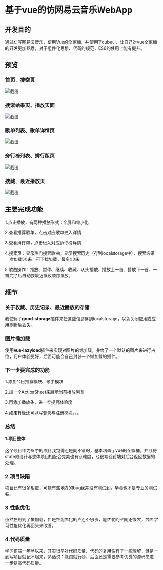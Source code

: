 # 基于vue的仿网易云音乐WebApp

## 开发目的

通过仿写网易云音乐，使用Vue的全家桶，并使用了cubeui，让自己对vue全家桶的开发更加熟悉，对于组件化思想、代码的规范、ES6的使用上能有提升。

## 预览

### 首页、搜索页
![截图](./doc/01.png)

### 搜索结果页、播放页面

![截图](./doc/02.png)

### 歌单列表、歌单详情页

![截图](./doc/03.png)

### 旁行榜列表、排行版页

![截图](./doc/04.png)

### 搜藏、最近播放页

![截图](./doc/05.png)

## 主要完成功能

1.点击播放，有两种播放形式：全屏和缩小化

2.查看推荐歌单，点击对应歌单进入详情

3.查看排行帮，点击进入对应排行榜详情

4.搜索页：显示热门搜索歌曲，显示搜索历史（存到localstorage中），搜索结果一次加载30条，可下拉加载，最多90条

5.歌曲操作：播放、暂停、继续、收藏、从头播放、播放上一首、播放下一首、一首完了后自动按最近播放顺序播放。

## 细节

### 关于收藏、历史记录、最近播放的存储

我使用了**good-storage**插件来把这些信息存到localstorage，以免关闭应用或应用刷新后丢失。

### 图片懒加载

使用**vue-lazyload**插件来实现对图片的懒加载，并给了一个默认的图片来进行占位，用户体验更好，后面可能会自己封装一个懒加载的插件。

### 下一步要完成的功能

1.添加今日推荐模块、歌手模块

2.加一个ActionSheet来展示当前播放列表

3.再添加播放条，进一步提高体验度

4.如果有缘还可以写登录与注册模块。。。

### 总结

#### 1.项目整体
这个项目作为练手的项目我觉得还是同不错的，基本涵盖了vue的全家桶，并且将state的设计与整体项目相配合完美也有点难度，也很考验前端对后台返回数据的处理。

### 2.项目缺陷
项目还有很多瑕疵，可能有些地方的bug我并没有测试到，毕竟也不是专业的测试😀。

### 3.性能优化

虽然使用到了懒加载，但是性能优化的点还不够多，能优化的空间还很大，后面学习性能优化再回头来改善。

### 4.代码质量

学习前端一年半以来，其实很早对代码质量、代码的复用性有了一些理解，但是一到写项目就记不起来，熟话说：能跑就行😄，后面还是需要参考优秀的源码来进一步提高代码质量。